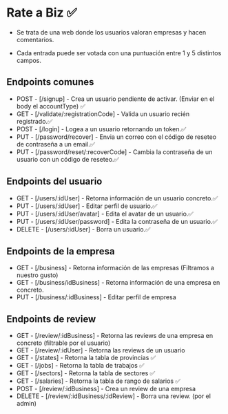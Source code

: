 # Rate a Biz ✅

-   Se trata de una web donde los usuarios valoran empresas y hacen comentarios.

-   Cada entrada puede ser votada con una puntuación entre 1 y 5 distintos campos.

## Endpoints comunes

-   POST - [/signup] - Crea un usuario pendiente de activar. (Enviar en el body el accountType) ✅
-   GET - [/validate/:registrationCode] - Valida un usuario recién registrado.✅
-   POST - [/login] - Logea a un usuario retornando un token.✅
-   PUT - [/password/recover] - Envia un correo con el código de reseteo de contraseña a un email.✅
-   PUT - [/password/reset/:recoverCode] - Cambia la contraseña de un usuario con un código de reseteo.✅

## Endpoints del usuario

-   GET - [/users/:idUser] - Retorna información de un usuario concreto.✅
-   PUT - [/users/:idUser] - Editar perfil de usuario.✅
-   PUT - [/users/:idUser/avatar] - Edita el avatar de un usuario.✅
-   PUT - [/users/:idUser/password] - Edita la contraseña de un usuario.✅
-   DELETE - [/users/:idUser] - Borra un usuario.✅

## Endpoints de la empresa

-   GET - [/business] - Retorna información de las empresas (Filtramos a nuestro gusto)
-   GET - [/business/idBusiness] - Retorna información de una empresa en concreto.
-   PUT - [/business/:idBusiness] - Editar perfil de empresa

## Endpoints de review

-   GET - [/review/:idBusiness] - Retorna las reviews de una empresa en concreto (filtrable por el usuario)
-   GET - [/review/:idUser] - Retorna las reviews de un usuario
-   GET - [/states] - Retorna la tabla de provincias ✅
-   GET - [/jobs] - Retorna la tabla de trabajos ✅
-   GET - [/sectors] - Retorna la tabla de sectores ✅
-   GET - [/salaries] - Retorna la tabla de rango de salarios ✅
-   POST - [/review/:idBusiness] - Crea un review de una empresa
-   DELETE - [/review/:idBusiness/:idReview] - Borra una review. (por el admin)
